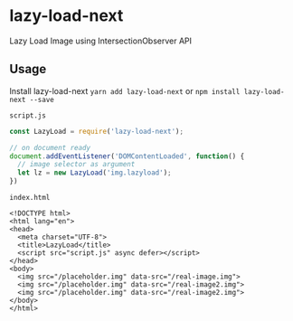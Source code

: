 # lazy-load-next
Lazy Load Image using IntersectionObserver API

## Usage
Install lazy-load-next
`yarn add lazy-load-next` or `npm install lazy-load-next --save`

`script.js`
```javascript
const LazyLoad = require('lazy-load-next');

// on document ready
document.addEventListener('DOMContentLoaded', function() {
  // image selector as argument
  let lz = new LazyLoad('img.lazyload');
})
```
`index.html`
```
<!DOCTYPE html>
<html lang="en">
<head>
  <meta charset="UTF-8">
  <title>LazyLoad</title>
  <script src="script.js" async defer></script>
</head>
<body>
  <img src="/placeholder.img" data-src="/real-image.img">
  <img src="/placeholder.img" data-src="/real-image2.img">
  <img src="/placeholder.img" data-src="/real-image2.img">
</body>
</html>
```
